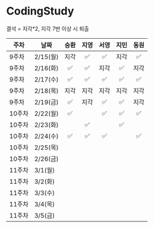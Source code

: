 # CodingStudy
결석 = 지각*2, 
지각 7번 이상 시 퇴출

|주차|날짜|승환|지영|서영|지민|동원|
|--------|--------|:-------:|:-------:|:-------:|:-------:|:-------:|
|9주차|2/15(월)|지각| ✅| ✅|지각| ✅|
|9주차|2/16(화)| ✅| ✅|지각| ✅|지각|
|9주차|2/17(수)|✅|✅|✅|✅|✅|
|9주차|2/18(목)|지각|지각|지각|지각|지각|
|9주차|2/19(금)|✅|지각|✅|✅|지각|
|10주차|2/22(월)|✅||✅|✅|✅|
|10주차|2/23(화)||✅||✅||
|10주차|2/24(수)|✅|✅|✅||✅|
|10주차|2/25(목)||||||
|10주차|2/26(금)||||||
|11주차|3/1(월)||||||
|11주차|3/2(화)||||||
|11주차|3/3(수)||||||
|11주차|3/4(목)||||||
|11주차|3/5(금)||||||
